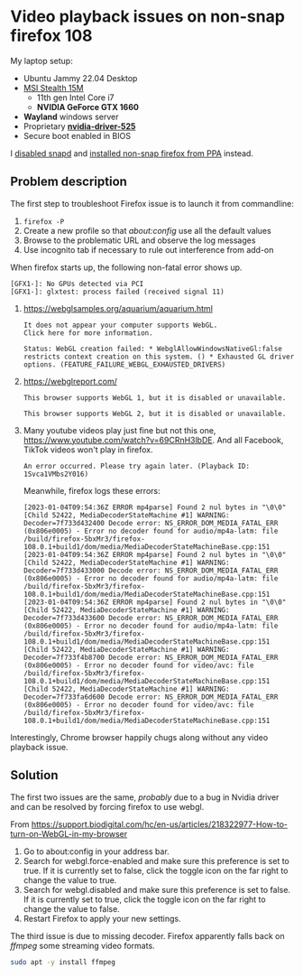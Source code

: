 # Video playback issues on non-snap firefox 108

My laptop setup:

* Ubuntu Jammy 22.04 Desktop
* [MSI Stealth 15M](https://www.msi.com/Laptop/Stealth-15M-A11SX-GTX/Specification)
  * 11th gen Intel Core i7
  * **NVIDIA GeForce GTX 1660**
* **Wayland** windows server
* Proprietary [**nvidia-driver-525**](https://www.cyberciti.biz/faq/ubuntu-linux-install-nvidia-driver-latest-proprietary-driver/)
* Secure boot enabled in BIOS

I [disabled snapd](https://ubuntuhandbook.org/index.php/2022/04/remove-snap-block-ubuntu-2204/) and [installed non-snap firefox from PPA](https://www.omgubuntu.co.uk/2022/04/how-to-install-firefox-deb-apt-ubuntu-22-04) instead.

## Problem description

The first step to troubleshoot Firefox issue is to launch it from commandline:

1. `firefox -P`
2. Create a new profile so that *about:config* use all the default values
3. Browse to the problematic URL and observe the log messages
4. Use incognito tab if necessary to rule out interference from add-on

When firefox starts up, the following non-fatal error shows up.


```text
[GFX1-]: No GPUs detected via PCI
[GFX1-]: glxtest: process failed (received signal 11)
```

1. <https://webglsamples.org/aquarium/aquarium.html>

    ```text
    It does not appear your computer supports WebGL.
    Click here for more information.

    Status: WebGL creation failed: * WebglAllowWindowsNativeGl:false restricts context creation on this system. () * Exhausted GL driver options. (FEATURE_FAILURE_WEBGL_EXHAUSTED_DRIVERS)
    ```

2. <https://webglreport.com/>

    ```text
    This browser supports WebGL 1, but it is disabled or unavailable.

    This browser supports WebGL 2, but it is disabled or unavailable.
    ```

3. Many youtube videos play just fine but not this one, <https://www.youtube.com/watch?v=69CRnH3lbDE>. And all Facebook, TikTok videos won't play in firefox.

    ```text
    An error occurred. Please try again later. (Playback ID: 1Svca1VMbs2Y016)
    ```

    Meanwhile, firefox logs these errors:

    ```text
    [2023-01-04T09:54:36Z ERROR mp4parse] Found 2 nul bytes in "\0\0"
    [Child 52422, MediaDecoderStateMachine #1] WARNING: Decoder=7f733d432400 Decode error: NS_ERROR_DOM_MEDIA_FATAL_ERR (0x806e0005) - Error no decoder found for audio/mp4a-latm: file /build/firefox-5bxMr3/firefox-108.0.1+build1/dom/media/MediaDecoderStateMachineBase.cpp:151
    [2023-01-04T09:54:36Z ERROR mp4parse] Found 2 nul bytes in "\0\0"
    [Child 52422, MediaDecoderStateMachine #1] WARNING: Decoder=7f733d433000 Decode error: NS_ERROR_DOM_MEDIA_FATAL_ERR (0x806e0005) - Error no decoder found for audio/mp4a-latm: file /build/firefox-5bxMr3/firefox-108.0.1+build1/dom/media/MediaDecoderStateMachineBase.cpp:151
    [2023-01-04T09:54:36Z ERROR mp4parse] Found 2 nul bytes in "\0\0"
    [Child 52422, MediaDecoderStateMachine #1] WARNING: Decoder=7f733d433600 Decode error: NS_ERROR_DOM_MEDIA_FATAL_ERR (0x806e0005) - Error no decoder found for audio/mp4a-latm: file /build/firefox-5bxMr3/firefox-108.0.1+build1/dom/media/MediaDecoderStateMachineBase.cpp:151
    [Child 52422, MediaDecoderStateMachine #1] WARNING: Decoder=7f733f4b8700 Decode error: NS_ERROR_DOM_MEDIA_FATAL_ERR (0x806e0005) - Error no decoder found for video/avc: file /build/firefox-5bxMr3/firefox-108.0.1+build1/dom/media/MediaDecoderStateMachineBase.cpp:151
    [Child 52422, MediaDecoderStateMachine #1] WARNING: Decoder=7f733fa6d600 Decode error: NS_ERROR_DOM_MEDIA_FATAL_ERR (0x806e0005) - Error no decoder found for video/avc: file /build/firefox-5bxMr3/firefox-108.0.1+build1/dom/media/MediaDecoderStateMachineBase.cpp:151
    ```

Interestingly, Chrome browser happily chugs along without any video playback issue.

## Solution

The first two issues are the same, *probably* due to a bug in Nvidia driver and can be resolved by forcing firefox to use webgl.

From <https://support.biodigital.com/hc/en-us/articles/218322977-How-to-turn-on-WebGL-in-my-browser>

1. Go to about:config in your address bar.
2. Search for webgl.force-enabled and make sure this preference is set to true. If it is currently set to false, click the toggle icon on the far right to change the value to true.
3. Search for webgl.disabled and make sure this preference is set to false. If it is currently set to true, click the toggle icon on the far right to change the value to false.
4. Restart Firefox to apply your new settings.

The third issue is due to missing decoder. Firefox apparently falls back on *ffmpeg* some streaming video formats.

```bash
sudo apt -y install ffmpeg
```

